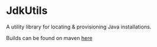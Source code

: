 # JdkUtils
A utility library for locating & provisioning Java installations.

Builds can be found on maven [here](https://maven.covers1624.net/net/covers1624/JdkUtils)
